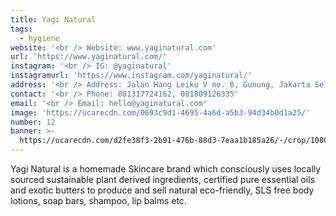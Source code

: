 ```yaml
---
title: Yagi Natural
tags:
  - hygiene
website: '<br /> Website: www.yaginatural.com'
url: 'https://www.yaginatural.com/'
instagram: '<br /> IG: @yaginatural'
instagramurl: 'https://www.instagram.com/yaginatural/'
address: '<br /> Address: Jalan Hang Leiku V no. 8, Gunung, Jakarta Selatan. '
contact: '<br /> Phone: 081317724162, 081809126335'
email: '<br /> Email: hello@yaginatural.com'
image: 'https://ucarecdn.com/0693c9d1-4695-4a6d-a5b3-94d34b0d1a25/'
number: 12
banner: >-
  https://ucarecdn.com/d2fe38f3-2b91-476b-88d3-7eaa1b185a26/-/crop/1080x612/0,145/-/preview/
---
```

Yagi Natural is a homemade Skincare brand which consciously uses locally sourced sustainable plant derived ingredients, certified pure essential oils and exotic butters to produce and sell natural eco-friendly, SLS free body lotions, soap bars, shampoo, lip balms etc.
